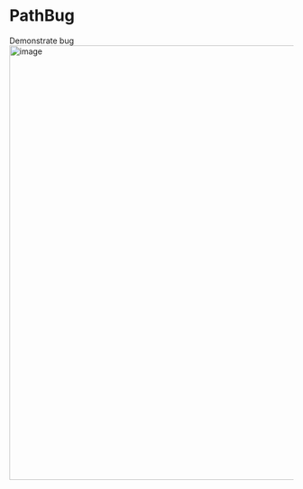 # PathBug
Demonstrate bug
<img width="772" alt="image" src="https://user-images.githubusercontent.com/48021947/211399224-0fd1b0ea-876d-4cd2-87ff-e332e1fbee96.png">
